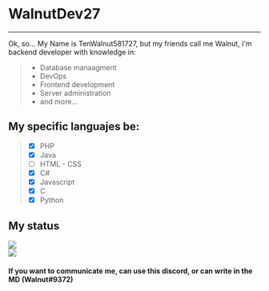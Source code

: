 # WalnutDev27
___

Ok, so...
My Name is TenWalnut581727, but my friends call me Walnut, i'm backend developer with knowledge in: 
> - Database manaagment
> - DevOps
> - Frontend development
> - Server administration
> - and more...
## My specific languajes be:
> - [x] PHP
> - [x] Java
> - [ ] HTML - CSS
> - [x] C#
> - [x] Javascript
> - [x] C
> - [x] Python
## My status
![](https://github-readme-stats.vercel.app/api?username=WalnutDev27&show_icons=true&theme=radical) <br/>
![](https://github-readme-stats.vercel.app/api/top-langs/?username=WalnutDev27&layout=compact&theme=radical)

#### If you want to communicate me, can use this discord, or can write in the MD (Walnut#9372)
